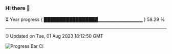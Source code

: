 ### Hi there 👋

⏳ Year progress { █████████████████▁▁▁▁▁▁▁▁▁▁▁▁▁ } 58.29 %

---

⏰ Updated on Tue, 01 Aug 2023 18:12:50 GMT

![Progress Bar CI](https://github.com/liununu/liununu/workflows/Progress%20Bar%20CI/badge.svg)
